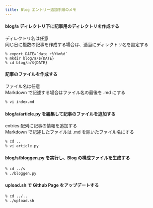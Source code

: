 ```yaml
---
title: Blog エントリー追加手順のメモ
---
```

<link rel="stylesheet" href="./style.css" type="text/css" />

#### blog/a ディレクトリ下に記事用のディレクトリを作成する

ディレクトリ名は任意  
同じ日に複数の記事を作成する場合は、適当にディレクトリ名を設定する

    % export DATE=`date +%Y%m%d`
    % mkdir blog/a/${DATE}
    % cd blog/a/${DATE}

#### 記事のファイルを作成する

ファイル名は任意  
Markdown で記述する場合はファイル名の最後を .md にする
    
```sh
% vi index.md
```

#### blog/a/article.py を編集して記事のファイルを追加する

entries 配列に記事の情報を追加する  
Markdown で記述したファイルは .md を除いたファイル名にする
    
```sh
% cd ..
% vi article.py
```

#### blog/s/bloggen.py を実行し、Blog の構成ファイルを生成する

```sh
% cd ../s
% ./bloggen.py
```

#### upload.sh で Github Page をアップデートする

```sh
% cd ../..
% ./upload.sh
```

